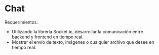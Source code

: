 # Chat
Requerimientos: 
- Utilizando la librería Socket.io, desarrollar la comunicación entre backend y frontend en tiempo real.
- Mostrar el envío de texto, imágenes o cualquier archivo que desee en tiempo real.

